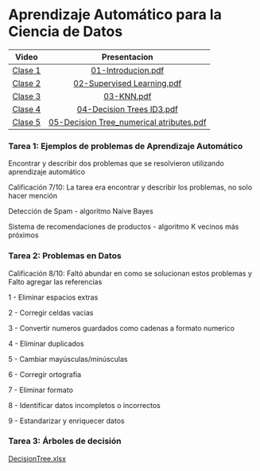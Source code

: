 
# Aprendizaje Automático para la Ciencia de Datos



| Video    |      Presentacion      |
|----------|:-------------:|
| [Clase 1](https://www.youtube.com/watch?v=jZIRfrl6mDI) |  [01-Introducion.pdf](https://github.com/mosesmarin/Maestria-Ciencia-de-datos-e-inteligencia-de-negocios/blob/master/Aprendizaje-Automatico-Para-La-Ciencia-De-Datos/presentaciones/01-Introducion.pdf) |
| [Clase 2](https://www.youtube.com/watch?v=VbjQReNBdSk) |  [02-Supervised Learning.pdf](https://github.com/mosesmarin/Maestria-Ciencia-de-datos-e-inteligencia-de-negocios/blob/master/Aprendizaje-Automatico-Para-La-Ciencia-De-Datos/presentaciones/02-Supervised%20Learning.pdf)   |
| [Clase 3](https://www.youtube.com/watch?v=uyV0i-6n9gY) | [03-KNN.pdf](https://github.com/mosesmarin/Maestria-Ciencia-de-datos-e-inteligencia-de-negocios/blob/master/Aprendizaje-Automatico-Para-La-Ciencia-De-Datos/presentaciones/03-KNN.pdf)|
| [Clase 4](https://www.youtube.com/watch?v=8pMkhZNQFzQ) | [04-Decision Trees ID3.pdf](https://github.com/mosesmarin/Maestria-Ciencia-de-datos-e-inteligencia-de-negocios/blob/master/Aprendizaje-Automatico-Para-La-Ciencia-De-Datos/presentaciones/04-Decision%20Trees%20ID3.pdf) |
| [Clase 5](https://www.youtube.com/watch?v=Vx9ziXU3Ozs) | [05-Decision Tree_numerical atributes.pdf](https://github.com/mosesmarin/Maestria-Ciencia-de-datos-e-inteligencia-de-negocios/blob/master/Aprendizaje-Automatico-Para-La-Ciencia-De-Datos/presentaciones/05-Decision%20Tree_numerical%20atributes.pdf)|



### Tarea 1: Ejemplos de problemas de Aprendizaje Automático

Encontrar y describir dos problemas que se resolvieron utilizando aprendizaje automático

Calificación 7/10: La tarea era encontrar y describir los problemas, no solo hacer mención

Detección de Spam - algoritmo Naive Bayes

Sistema de recomendaciones de productos - algoritmo K vecinos más próximos



### Tarea 2: Problemas en Datos

Calificación 8/10: Faltó abundar en como se solucionan estos problemas y Falto agregar las referencias

1 - Eliminar espacios extras

2 - Corregir celdas vacias

3 - Convertir numeros guardados como cadenas a formato numerico

4 - Eliminar duplicados

5 - Cambiar mayúsculas/minúsculas

6 - Corregir ortografía

7 - Eliminar formato

8 - Identificar datos incompletos o incorrectos

9 - Estandarizar y enriquecer datos


### Tarea 3: Árboles de decisión
[DecisionTree.xlsx](https://github.com/mosesmarin/Maestria-Ciencia-de-datos-e-inteligencia-de-negocios/blob/master/Aprendizaje-Automatico-Para-La-Ciencia-De-Datos/archivos/DecisionTree.xlsx)

